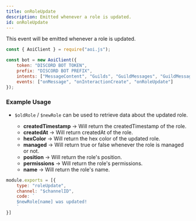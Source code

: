 ```yaml
---
title: onRoleUpdate
description: Emitted whenever a role is updated.
id: onRoleUpdate
---
```


This event will be emitted whenever a role is updated.

```javascript
const { AoiClient } = require("aoi.js");

const bot = new AoiClient({
    token: "DISCORD BOT TOKEN",
    prefix: "DISCORD BOT PREFIX",
    intents: ["MessageContent", "Guilds", "GuildMessages", "GuildMessageReactions"],
    events: ["onMessage", "onInteractionCreate", "onRoleUpdate"]
});
```

### Example Usage

- `$oldRole` / `$newRole` can be used to retrieve data about the updated role.

    - **createdTimestamp** &rarr; Will return the createdTimestamp of the role.
    - **createdAt** &rarr; Will return createdAt of the role.
    - **hexColor** &rarr; Will return the hex color of the updated role.
    - **managed** &rarr; Will return true or false whenever the role is managed or not. 
    - **position** &rarr; Will return the role's position. 
    - **permissions** &rarr; Will return the role's permissions.
    - **name** &rarr; Will return the role's name.


```javascript
module.exports = [{
    type: "roleUpdate",
    channel: "$channelID",
    code: `
    $newRole[name] was updated!
    `
}]
```